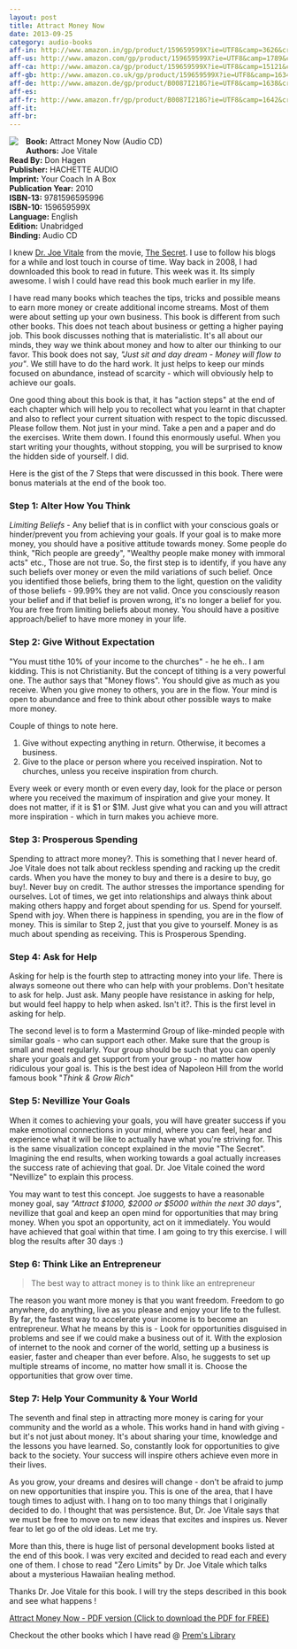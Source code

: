 ```yaml
---
layout: post
title: Attract Money Now
date: 2013-09-25
category: audio-books
aff-in: http://www.amazon.in/gp/product/159659599X?ie=UTF8&camp=3626&creativeASIN=159659599X&linkCode=xm2&tag=smileprem-in-21
aff-us: http://www.amazon.com/gp/product/159659599X?ie=UTF8&camp=1789&creativeASIN=159659599X&linkCode=xm2&tag=smileprem-us-20
aff-ca: http://www.amazon.ca/gp/product/159659599X?ie=UTF8&camp=15121&creativeASIN=159659599X&linkCode=xm2&tag=smileprem-ca-20
aff-gb: http://www.amazon.co.uk/gp/product/159659599X?ie=UTF8&camp=1634&creativeASIN=159659599X&linkCode=xm2&tag=smileprem-gb-21
aff-de: http://www.amazon.de/gp/product/B0087I218G?ie=UTF8&camp=1638&creativeASIN=B0087I218G&linkCode=xm2&tag=smileprem-de-21
aff-es: 
aff-fr: http://www.amazon.fr/gp/product/B0087I218G?ie=UTF8&camp=1642&creativeASIN=B0087I218G&linkCode=xm2&tag=smileprem-fr-21
aff-it: 
aff-br: 
---
```


<img style="clear: left; float: left; margin-bottom: 1em; margin-right: 1em;" 
src="{{site.img-url}}/Attract-Money-Now-Dr-Joe-Vitale.jpg"/>
**Book:** Attract Money Now (Audio CD)  
**Authors:** Joe Vitale  
**Read By:** Don Hagen  
**Publisher:** HACHETTE AUDIO  
**Imprint:** Your Coach In A Box  
**Publication Year:** 2010  
**ISBN-13:** 9781596595996  
**ISBN-10:** 159659599X  
**Language:** English  
**Edition:** Unabridged  
**Binding:** Audio CD  
  
I knew [Dr. Joe Vitale](http://www.mrfire.com/) from the movie, [The Secret](http://thesecret.tv/). I use to follow his blogs for a while and lost touch in course of time. Way back in 2008, I had downloaded this book to read in future. This week was it. Its simply awesome. I wish I could have read this book much earlier in my life.  
  
I have read many books which teaches the tips, tricks and possible means to earn more money or create additional income streams. Most of them were about setting up your own business. This book is different from such other books. This does not teach about business or getting a higher paying job. This book discusses nothing that is materialistic. It's all about our minds, they way we think about money and how to alter our thinking to our favor. This book does not say, *"Just sit and day dream - Money will flow to you"*. We still have to do the hard work. It just helps to keep our minds focused on abundance, instead of scarcity - which will obviously help to achieve our goals.  
  
One good thing about this book is that, it has "action steps" at the end of each chapter which will help you to recollect what you learnt in that chapter and also to reflect your current situation with respect to the topic discussed. Please follow them. Not just in your mind. Take a pen and a paper and do the exercises. Write them down. I found this enormously useful. When you start writing your thoughts, without stopping, you will be surprised to know the hidden side of yourself. I did.  
  
Here is the gist of the 7 Steps that were discussed in this book. There were bonus materials at the end of the book too.   
  
### Step 1: Alter How You Think  
  
*Limiting Beliefs* - Any belief that is in conflict with your conscious goals or hinder/prevent you from achieving your goals. If your goal is to make more money, you should have a positive attitude towards money. Some people do think, "Rich people are greedy", "Wealthy people make money with immoral acts" etc., Those are not true. So, the first step is to identify, if you have any such beliefs over money or even the mild variations of such belief. Once you identified those beliefs, bring them to the light, question on the validity of those beliefs - 99.99% they are not valid. Once you consciously reason your belief and if that belief is proven wrong, it's no longer a belief for you. You are free from limiting beliefs about money. You should have a positive approach/belief to have more money in your life.  
  
### Step 2: Give Without Expectation  
  
"You must tithe 10% of your income to the churches" - he he eh.. I am kidding. This is not Christianity. But the concept of tithing is a very powerful one. The author says that "Money flows". You should give as much as you receive. When you give money to others, you are in the flow. Your mind is open to abundance and free to think about other possible ways to make more money.  
  
Couple of things to note here.   
  
1. Give without expecting anything in return. Otherwise, it becomes a business.  
2. Give to the place or person where you received inspiration. Not to churches, unless you receive inspiration from church.  
  
Every week or every month or even every day, look for the place or person where you received the maximum of inspiration and give your money. It does not matter, if it is $1 or $1M. Just give what you can and you will attract more inspiration - which in turn makes you achieve more.  
  
### Step 3: Prosperous Spending  
  
Spending to attract more money?. This is something that I never heard of. Joe Vitale does not talk about reckless spending and racking up the credit cards. When you have the money to buy and there is a desire to buy, go buy!. Never buy on credit. The author stresses the importance spending for ourselves. Lot of times, we get into relationships and always think about making others happy and forget about spending for us. Spend for yourself. Spend with joy. When there is happiness in spending, you are in the flow of money. This is similar to Step 2, just that you give to yourself. Money is as much about spending as receiving. This is Prosperous Spending.  
  
### Step 4: Ask for Help  
  
Asking for help is the fourth step to attracting money into your life. There is always someone out there who can help with your problems. Don't hesitate to ask for help. Just ask. Many people have resistance in asking for help, but would feel happy to help when asked. Isn't it?. This is the first level in asking for help.   
  
The second level is to form a Mastermind Group of like-minded people with similar goals - who can support each other. Make sure that the group is small and meet regularly. Your group should be such that you can openly share your goals and get support from your group - no matter how ridiculous your goal is. This is the best idea of Napoleon Hill from the world famous book "*Think & Grow Rich*"  
  
### Step 5: Nevillize Your Goals  
  
When it comes to achieving your goals, you will have greater success if you make emotional connections in your mind, where you can feel, hear and experience what it will be like to actually have what you're striving for. This is the same visualization concept explained in the movie "The Secret". Imagining the end results, when working towards a goal actually increases the success rate of achieving that goal. Dr. Joe Vitale coined the word "Nevillize" to explain this process.  
  
You may want to test this concept. Joe suggests to have a reasonable money goal, say *"Attract $1000, $2000 or $5000 within the next 30 days"*, nevillize that goal and keep an open mind for opportunities that may bring money. When you spot an opportunity, act on it immediately. You would have achieved that goal within that time. I am going to try this exercise. I will blog the results after 30 days :)  
  
### Step 6: Think Like an Entrepreneur  
  
> The best way to attract money is to think like an entrepreneur  
  
The reason you want more money is that you want freedom. Freedom to go anywhere, do anything, live as you please and enjoy your life to the fullest. By far, the fastest way to accelerate your income is to become an entrepreneur. What he means by this is - Look for opportunities disguised in problems and see if we could make a business out of it. With the explosion of internet to the nook and corner of the world, setting up a business is easier, faster and cheaper than ever before. Also, he suggests to set up multiple streams of income, no matter how small it is. Choose the opportunities that grow over time.   
  
### Step 7: Help Your Community & Your World  
  
The seventh and final step in attracting more money is caring for your community and the world as a whole. This works hand in hand with giving - but it's not just about money. It's about sharing your time, knowledge and the lessons you have learned. So, constantly look for opportunities to give back to the society. Your success will inspire others achieve even more in their lives.  
  
As you grow, your dreams and desires will change - don't be afraid to jump on new opportunities that inspire you. This is one of the area, that I have tough times to adjust with. I hang on to too many things that I originally decided to do. I thought that was persistence. But, Dr. Joe Vitale says that we must be free to move on to new ideas that excites and inspires us. Never fear to let go of the old ideas. Let me try.  
  
More than this, there is huge list of personal development books listed at the end of this book. I was very excited and decided to read each and every one of them. I chose to read "Zero Limits" by Dr. Joe Vitale which talks about a mysterious Hawaiian healing method.  
  
Thanks Dr. Joe Vitale for this book. I will try the steps described in this book and see what happens !  
  
[Attract Money Now - PDF version (Click to download the PDF for FREE)](http://www.attractmoneynow.com/)  

Checkout the other books which I have read @ [Prem's Library]({{site.url}}/category/books/)  
